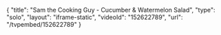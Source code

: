 {
    "title": "Sam the Cooking Guy - Cucumber & Watermelon Salad",
    "type": "solo",
    "layout": "iframe-static",
    "videoId": "152622789",
    "url": "\/tvpembed\/152622789"
}